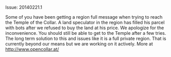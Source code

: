 Issue: 20140221.1

Some of you have been getting a region full message when trying to reach the Temple of the Collar. A land speculator in the region has filled his parcel with bots after we refused to buy the land at his price. We apologize for the inconvenience. You should still be able to get to the Temple after a few tries. The long term solution to this and issues like it is a full private region. That is currently beyond our means but we are working on it actively. More at http://www.opencollar.at/